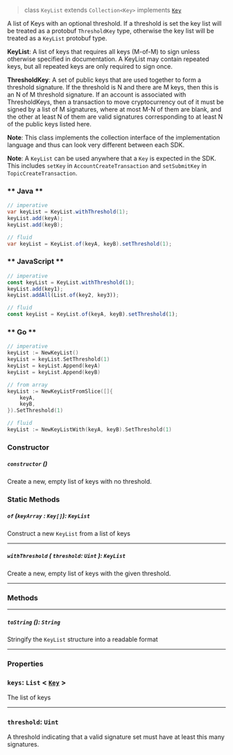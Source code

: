 > class `KeyList` extends `Collection<Key>` implements [`Key`](Key.md)

A list of Keys with an optional threshold. If a threshold is set the key list will be treated as
a protobuf `ThresholdKey` type, otherwise the key list will be treated as a `KeyList` protobuf
type.

**KeyList**:
A list of keys that requires all keys (M-of-M) to sign unless otherwise specified in
documentation. A KeyList may contain repeated keys, but all repeated keys are only required to
sign once.

**ThresholdKey**:
A set of public keys that are used together to form a threshold signature.  If the threshold is N
and there are M keys, then this is an N of M threshold signature. If an account is associated
with ThresholdKeys, then a transaction to move cryptocurrency out of it must be signed by a list
of M signatures, where at most M-N of them are blank, and the other at least N of them are valid
signatures corresponding to at least N of the public keys listed here.

**Note**: This class implements the collection interface of the
implementation language and thus can look very different between each SDK.

**Note**: A `KeyList` can be used anywhere that a `Key` is expected in the SDK. This
includes `setKey` in `AccountCreateTransaction` and `setSubmitKey` in
`TopicCreateTransaction`.

<!-- tabs:start -->

### ** Java **

```java
// imperative
var keyList = KeyList.withThreshold(1);
keyList.add(keyA);
keyList.add(keyB);

// fluid
var keyList = KeyList.of(keyA, keyB).setThreshold(1);
```

### ** JavaScript **

```javascript
// imperative
const keyList = KeyList.withThreshold(1);
keyList.add(key1);
keyList.addAll(List.of(key2, key3));

// fluid
const keyList = KeyList.of(keyA, keyB).setThreshold(1);
```

### ** Go **

```go
// imperative
keyList := NewKeyList()
keyList = keyList.SetThreshold(1)
keyList = keyList.Append(keyA)
keyList = keyList.Append(keyB)

// from array
keyList := NewKeyListFromSlice([]{
    keyA,
    keyB,
}).SetThreshold(1)

// fluid
keyList := NewKeyListWith(keyA, keyB).SetThreshold(1)
```

<!-- tabs:end -->

### Constructor

##### `constructor` ()

Create a new, empty list of keys with no threshold.

### Static Methods

##### `of` (`keyArray` : `Key[]`): `KeyList`

Construct a new `KeyList` from a list of keys

---

##### `withThreshold` ( `threshold`: `Uint` ): `KeyList`

Create a new, empty list of keys with the given threshold.

---

### Methods

---

##### `toString` (): `String`

Stringify the `KeyList` structure into a readable format

---

### Properties

### `keys`: `List` < [`Key`](Key.md) >

The list of keys

---

### `threshold`: `Uint`

A threshold indicating that a valid signature set must have at least
this many signatures.
